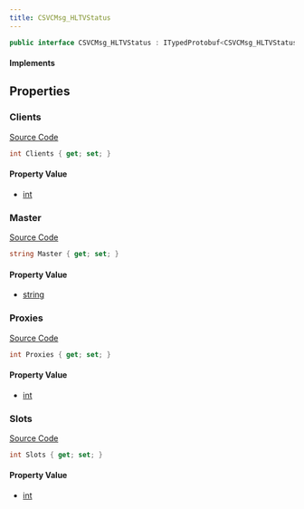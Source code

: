```yaml
---
title: CSVCMsg_HLTVStatus
---
```


```csharp
public interface CSVCMsg_HLTVStatus : ITypedProtobuf<CSVCMsg_HLTVStatus>, INativeHandle, INetMessage<CSVCMsg_HLTVStatus>, IDisposable
```

#### Implements

## Properties

### Clients

[Source Code](https://github.com/swiftly-solution/swiftlys2/blob/beta/managed/src/SwiftlyS2.Generated/Protobufs/Interfaces/CSVCMsg_HLTVStatus.cs#L21)

```csharp
int Clients { get; set; }
```

#### Property Value

- [int](https://learn.microsoft.com/dotnet/api/system.int32)

### Master

[Source Code](https://github.com/swiftly-solution/swiftlys2/blob/beta/managed/src/SwiftlyS2.Generated/Protobufs/Interfaces/CSVCMsg_HLTVStatus.cs#L18)

```csharp
string Master { get; set; }
```

#### Property Value

- [string](https://learn.microsoft.com/dotnet/api/system.string)

### Proxies

[Source Code](https://github.com/swiftly-solution/swiftlys2/blob/beta/managed/src/SwiftlyS2.Generated/Protobufs/Interfaces/CSVCMsg_HLTVStatus.cs#L27)

```csharp
int Proxies { get; set; }
```

#### Property Value

- [int](https://learn.microsoft.com/dotnet/api/system.int32)

### Slots

[Source Code](https://github.com/swiftly-solution/swiftlys2/blob/beta/managed/src/SwiftlyS2.Generated/Protobufs/Interfaces/CSVCMsg_HLTVStatus.cs#L24)

```csharp
int Slots { get; set; }
```

#### Property Value

- [int](https://learn.microsoft.com/dotnet/api/system.int32)

